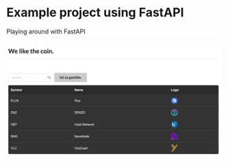 # Example project using FastAPI

Playing around with FastAPI

<img src="https://github.com/the-prairie/fast_api/blob/869c4a3e0eb7a836492cedac9d4cc11399b268f1/images/snip.png?raw=true"  width="100%" height="50%">


